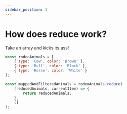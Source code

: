 ```yaml
---
sidebar_position: 3
---
```


# How does reduce work?

Take an array and kicks its ass!

```js title="rodeo.js"
const rodeoAnimals = [
    { type: 'Cow', color: 'Brown' },
    { type: 'Bull', color: 'Black' },
    { type: 'Horse', color: 'White' }
];

const mappedAndFilteredAnimals = rodeoAnimals.reduce(
    (reducedAnimals, currentItem) => {
        return reducedAnimals;
    },
    []
);
```
